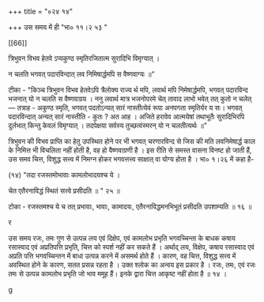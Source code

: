 +++
title = "०२४ १४"

+++
उस समय में ही "भा० ११।२ ५३ " 

[[66]]

त्रिभुवन विभव हेतवे ऽप्यकुण्ठ स्मृतिरजितात्म सुरादिभि विमृग्यात् । 

न चलति भगवत् पदारविन्दात् लव निमिषार्द्धमपि स वैष्णवाग्यः ॥” 

टीका - "किञ्च त्रिभुवन विभव हेतवेऽपि त्रैलोक्य राज्य र्थ मपि, लवार्थ मपि निमेषार्द्धमपि, भगवत् पदारविन्द भजनात् यो न चलति स वैष्णवाग्रय । ननु लवार्थ मात्र भजनोपरमे चेत् तावाद लाभो भवेत् तत् कुतो न चलेत् — तत्राह - अकुण्ठ स्मृति, भगवत् पदतोऽन्यत् सारं नास्तीत्येवं रूपा अनपगता स्मृतिर्यर य सः। भगवत् पदारविन्दात् अन्यत् सारं नास्तीति - कुतः ? अत आह । अजिते हरावेव आत्मयेषां तथाभूतैः सुरादिभिरपि दुर्लभात् किन्तु केवलं विमृग्यात् । तदपेक्षया सर्वस्य तुच्छत्वंस्मरन् यो न चलतीत्यर्थः ॥” 

त्रिभुवन की विभव प्राप्ति का हेतु उपस्थित होने पर भी भगवत् चरणारविन्द से जिस की मति लवनिमेषार्द्ध काल के निमित्त भी विचलिता नहीं होती है, वह हो वैष्णवाग्रणी है । इस रीति से समस्त वासना विनष्ट हो जाती हैं, उस समव चित्त, विशुद्ध सत्त्व में निमग्न होकर भगवत्तत्त्व साक्षात् वा योग्य होता है । भा० १।२६ में कहा है- 

(१४) "तदा रजस्तमोभावाः कामलोभादयश्च ये । 

चेत एतैरनाविद्धं स्थितं सत्त्वे प्रसीदति ॥ " २५ ॥ 

टोका - रजस्तमश्च ये च तत् प्रभावाः, भावाः, कामादयः, एतैरनाविद्धमनभिभूतं प्रसीदति उपशाम्यति ॥ १६ ॥ 

र 

उस समय रजः, तमः गुण से उत्पन्न लय एवं दिक्षेप, एवं कामलोभ प्रभृति भगवच्चिन्ता के बाधक कषाय रसास्वाद एवं अप्रतिपत्ति प्रभृति, चित्त को स्पर्श नहीं कर सकते हैं । अर्थाद् लय, विक्षेप, कषाय रसास्वाद एवं अप्रति पत्ति भगवच्चिन्तन में बाधा उत्पन्न करने में असमर्थ होते हैं । कारण, वह चित्त, विशुद्ध सत्त्व में अवस्थित होने के कारण, सतत प्रसन्न रहता है । उक्त श्लोक का अन्वय इस प्रकार है । रजः, तमः, एवं रजः तमः से उत्पन्न कामलोभ प्रभृति जो भाव ममूह हैं। इनके द्वारा चित्त आकृष्ट नहीं होता है ॥ १४ । 

g 
